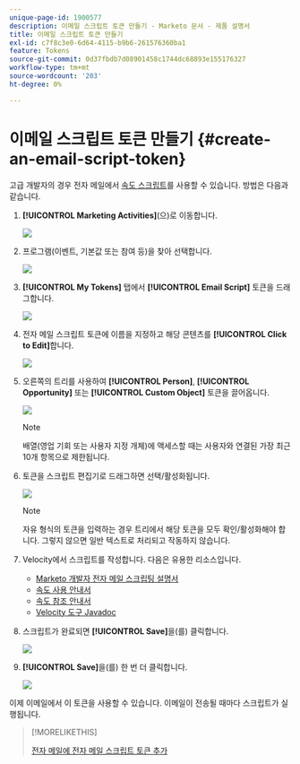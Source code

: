 ```yaml
---
unique-page-id: 1900577
description: 이메일 스크립트 토큰 만들기 - Marketo 문서 - 제품 설명서
title: 이메일 스크립트 토큰 만들기
exl-id: c7f8c3e0-6d64-4115-b9b6-261576360ba1
feature: Tokens
source-git-commit: 0d37fbdb7d08901458c1744dc68893e155176327
workflow-type: tm+mt
source-wordcount: '203'
ht-degree: 0%

---
```


# 이메일 스크립트 토큰 만들기 {#create-an-email-script-token}

고급 개발자의 경우 전자 메일에서 [속도 스크립트](https://velocity.apache.org/engine/1.7/user-guide.html)를 사용할 수 있습니다. 방법은 다음과 같습니다.

1. **[!UICONTROL Marketing Activities]**(으)로 이동합니다.

   ![](assets/ma.png)

1. 프로그램(이벤트, 기본값 또는 참여 등)을 찾아 선택합니다.

   ![](assets/image2014-9-17-22-3a21-3a24.png)

1. **[!UICONTROL My Tokens]** 탭에서 **[!UICONTROL Email Script]** 토큰을 드래그합니다.

   ![](assets/image2014-9-17-22-3a21-3a29.png)

1. 전자 메일 스크립트 토큰에 이름을 지정하고 해당 콘텐츠를 **[!UICONTROL Click to Edit]**&#x200B;합니다.

   ![](assets/image2014-9-17-22-3a21-3a46.png)

1. 오른쪽의 트리를 사용하여 **[!UICONTROL Person]**, **[!UICONTROL Opportunity]** 또는 **[!UICONTROL Custom Object]** 토큰을 끌어옵니다.

   ![](assets/five-2.png)

   >[!NOTE]
   >
   >배열(영업 기회 또는 사용자 지정 개체)에 액세스할 때는 사용자와 연결된 가장 최근 10개 항목으로 제한됩니다.

1. 토큰을 스크립트 편집기로 드래그하면 선택/활성화됩니다.

   ![](assets/image2014-9-17-22-3a22-3a33.png)

   >[!NOTE]
   >
   >자유 형식의 토큰을 입력하는 경우 트리에서 해당 토큰을 모두 확인/활성화해야 합니다. 그렇지 않으면 일반 텍스트로 처리되고 작동하지 않습니다.

1. Velocity에서 스크립트를 작성합니다. 다음은 유용한 리소스입니다.

   * [Marketo 개발자 전자 메일 스크립팅 설명서](https://experienceleague.adobe.com/en/docs/marketo-developer/marketo/email-scripting)
   * [속도 사용 안내서](https://velocity.apache.org/engine/devel/user-guide.html)
   * [속도 참조 안내서](https://velocity.apache.org/engine/devel/vtl-reference-guide.html)
   * [Velocity 도구 Javadoc](https://velocity.apache.org/tools/releases/2.0/javadoc/index.html)

1. 스크립트가 완료되면 **[!UICONTROL Save]**&#x200B;을(를) 클릭합니다.

   ![](assets/image2014-9-17-22-3a23-3a1.png)

1. **[!UICONTROL Save]**&#x200B;을(를) 한 번 더 클릭합니다.

   ![](assets/image2014-9-17-22-3a23-3a13.png)

이제 이메일에서 이 토큰을 사용할 수 있습니다. 이메일이 전송될 때마다 스크립트가 실행됩니다.

>[!MORELIKETHIS]
>
>[전자 메일에 전자 메일 스크립트 토큰 추가](/help/marketo/product-docs/email-marketing/general/using-tokens/add-an-email-script-token-to-your-email.md)
